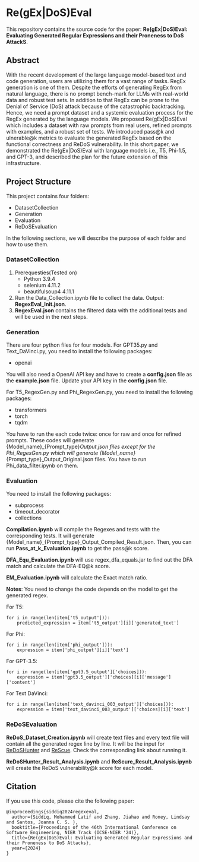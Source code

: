 # Re(gEx|DoS)Eval
This repository contains the source code for the paper: **Re(gEx|DoS)Eval: Evaluating Generated Regular Expressions and their Proneness to DoS AttackS**.

## Abstract
With the recent development of the large language model-based text and code generation, users are utilizing them for a vast range of tasks. RegEx generation is one of them. Despite the efforts of generating RegEx from natural language, there is no prompt bench-mark for LLMs with real-world data and robust test sets. In addition to that RegEx can be prone to the Denial of Service (DoS) attack because of the catastrophic backtracking. Hence, we need a prompt dataset and a systemic evaluation process for the RegEx generated by the language models. We proposed Re(gEx|DoS)Eval which includes a dataset with raw prompts from real users, refined prompts with examples, and a robust set of tests. We introduced pass@k and ulnerable@k metrics to evaluate the generated RegEx based on the functional correctness and ReDoS vulnerability. In this short paper, we demonstrated the Re(gEx|DoS)Eval with language models i.e., T5, Phi-1.5, and GPT-3, and described the plan for the future extension of this infrastructure.

## Project Structure

This project contains four folders:
 - DatasetCollection
 - Generation
 - Evaluation
 - ReDoSEvaluation

In the following sections, we will describe the purpose of each folder and how to use them.

### DatasetCollection

1. Prerequesties(Tested on)
   - Python 3.9.4
   - selenium 4.11.2
   - beautifulsoup4 4.11.1
2. Run the Data_Collection.ipynb file to collect the data. Output: **RegexEval_Init.json**.
3. **RegexEval.json** contains the filtered data with the additional tests and will be used in the next steps.

### Generation
There are four python files for four models.
For GPT35.py and Text_DaVinci.py, you need to install the following packages:
- openai

You will also need a OpenAI API key and have to create a **config.json** file as the **example.json** file. Update your API key in the **config.json** file.

For T5_RegexGen.py and Phi_RegexGen.py, you need to install the following packages:
- transformers 
- torch
- tqdm

You have to run the each code twice: once for raw and once for refined prompts. These codes will generate {Model_name}_{Prompt_type}_Output.json files except for the Phi_RegexGen.py which will generate {Model_name}_{Prompt_type}_Output_Original.json files. You have to run Phi_data_filter.ipynb on them.

### Evaluation
You need to install the following packages:
- subprocess
- timeout_decorator
- collections

**Compilation.ipynb** will compile the Regexes and tests with the corresponding tests. It will generate {Model_name}_{Prompt_type}_Output_Compiled_Result.json. Then, you can run **Pass_at_k_Evaluation.ipynb** to get the pass@k score.

**DFA_Equ_Evaluation.ipynb** will use regex_dfa_equals.jar to find out the DFA match and calculate the DFA-EQ@k score.


**EM_Evaluation.ipynb** will calculate the Exact match ratio.

**Notes**:
You need to change the code depends on the model to get the generated regex.

For T5:
```
for i in range(len(item['t5_output'])):
    predicted_expression = item['t5_output'][i]['generated_text']
```

For Phi:
```
for i in range(len(item['phi_output'])):
    expression = item['phi_output'][i]['text']
```

For GPT-3.5:
```
for i in range(len(item['gpt3.5_output']['choices])):
    expression = item['gpt3.5_output']['choices][i]['message']['content']
```


For Text DaVinci:
```
for i in range(len(item['text_davinci_003_output']['choices])):
    expression = item['text_davinci_003_output']['choices][i]['text']
```

### ReDoSEvaluation
**ReDoS_Dataset_Creation.ipynb** will create text files and every text file will contain all the generated regex line by line. It will be the input for [ReDoSHunter](https://github.com/yetingli/ReDoSHunter) and [ReScue](https://github.com/2bdenny/ReScue). Check the corresponding link about running it.

**ReDoSHunter_Result_Analysis.ipynb** and **ReScure_Result_Analysis.ipynb** will create the ReDoS vulnerability@k score for each model.

## Citation
If you use this code, please cite the following paper:
```
@inproceedings{siddiq2024regexeval,
  author={Siddiq, Mohammed Latif and Zhang, Jiahao and Roney, Lindsay and Santos, Joanna C. S. },
  booktitle={Proceedings of the 46th International Conference on Software Engineering, NIER Track (ICSE-NIER '24)}, 
  title={Re(gEx|DoS)Eval: Evaluating Generated Regular Expressions and their Proneness to DoS Attacks}, 
  year={2024}
}